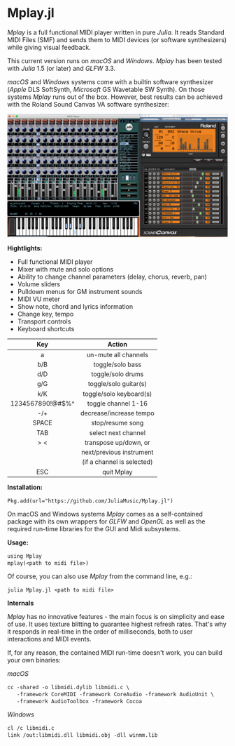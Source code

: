 Mplay.jl
========

*Mplay* is a full functional MIDI player written in pure *Julia*.
It reads Standard MIDI Files (SMF) and sends them to MIDI devices
(or software synthesizers) while giving visual feedback.

This current version runs on *macOS* and *Windows*.
*Mplay* has been tested with *Julia* 1.5 (or later) and *GLFW* 3.3.

*macOS* and *Windows* systems come with a builtin software
synthesizer (*Apple* DLS SoftSynth, *Microsoft* GS Wavetable SW
Synth). On those systems *Mplay* runs out of the box. However,
best results can be achieved with the Roland Sound Canvas VA
software synthesizer:

![Mplay](Mplay+SC.png)

**Hightlights:**

* Full functional MIDI player
* Mixer with mute and solo options
* Ability to change channel parameters (delay, chorus, reverb, pan)
* Volume sliders
* Pulldown menus for GM instrument sounds
* MIDI VU meter
* Show note, chord and lyrics information
* Change key, tempo
* Transport controls
* Keyboard shortcuts

| Key                | Action                     |
|:------------------:|:--------------------------:|
| a                  | un-mute all channels       |
| b/B                | toggle/solo bass           |
| d/D                | toggle/solo drums          |
| g/G                | toggle/solo guitar(s)      |
| k/K                | toggle/solo keyboard(s)    |
| 1234567890!@#$%^   | toggle channel 1-16        |
| -/+                | decrease/increase tempo    |
| SPACE              | stop/resume song           |
| TAB                | select next channel        |
| > <                | transpose up/down, or      |
|                    | next/previous instrument   |
|                    | (if a channel is selected) |
| ESC                | quit Mplay                 |

**Installation:**

```
Pkg.add(url="https://github.com/JuliaMusic/Mplay.jl")
```

On macOS and Windows systems *Mplay* comes as a self-contained
package with its own wrappers for *GLFW* and *OpenGL* as well as
the required run-time libraries for the GUI and Midi subsystems.

**Usage:**

```
using Mplay
mplay(<path to midi file>)
```

Of course, you can also use *Mplay* from the command line, e.g.:

```
julia Mplay.jl <path to midi file>
```

**Internals**

*Mplay* has no innovative features - the main focus is on
simplicity and ease of use. It uses texture blitting to guarantee
highest refresh rates. That's why it responds in real-time in the
order of milliseconds, both to user interactions and MIDI events.

If, for any reason, the contained MIDI run-time doesn't work, you can
build your own binaries:

*macOS*

```
cc -shared -o libmidi.dylib libmidi.c \
   -framework CoreMIDI -framework CoreAudio -framework AudioUnit \
   -framework AudioToolbox -framework Cocoa
```
*Windows*

```
cl /c libmidi.c
link /out:libmidi.dll libmidi.obj -dll winmm.lib
```
